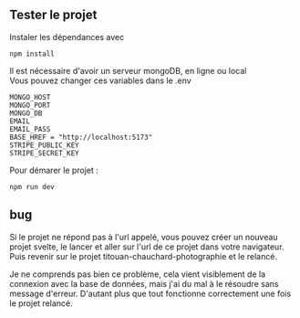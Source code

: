 ## Tester le projet

Instaler les dépendances avec 
```
npm install
```

Il est nécessaire d'avoir un serveur mongoDB, en ligne ou local  
Vous pouvez changer ces variables dans le .env 
```
MONGO_HOST
MONGO_PORT
MONGO_DB 
EMAIL 
EMAIL_PASS 
BASE_HREF = "http://localhost:5173"
STRIPE_PUBLIC_KEY 
STRIPE_SECRET_KEY 
```

Pour démarer le projet : 
```
npm run dev
```

## bug 
Si le projet ne répond pas à l'url appelé, vous pouvez créer un nouveau projet svelte, le lancer et aller sur l'url de ce projet dans votre navigateur.  
Puis revenir sur le projet titouan-chauchard-photographie et le relancé.  

Je ne comprends pas bien ce problème, cela vient visiblement de la connexion avec la base de données, mais j'ai du mal à le résoudre sans message d'erreur. 
D'autant plus que tout fonctionne correctement une fois le projet relancé. 